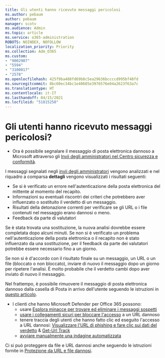 ```yaml
---
title: Gli utenti hanno ricevuto messaggi pericolosi
ms.author: pebaum
author: pebaum
manager: scotv
ms.audience: Admin
ms.topic: article
ms.service: o365-administration
ROBOTS: NOINDEX, NOFOLLOW
localization_priority: Priority
ms.collection: Adm_O365
ms.custom:
- "9002907"
- "5594"
- "3100017"
- "2578"
ms.openlocfilehash: 425f9ba488fd69b8c5ea29636bccccd995bf48fd
ms.sourcegitcommit: 8bc60ec34bc1e40685e3976576e04a2623f63a7c
ms.translationtype: HT
ms.contentlocale: it-IT
ms.lasthandoff: 04/15/2021
ms.locfileid: "51815250"
---
```

# <a name="did-your-users-receive-malicious-email"></a>Gli utenti hanno ricevuto messaggi pericolosi?

- Ora è possibile segnalare il messaggio di posta elettronica dannoso a Microsoft attraverso gli [Invii degli amministratori nel Centro sicurezza e conformità](https://sip.protection.office.com/reportsubmission).

I messaggi segnalati negli [invii degli amministratori](https://sip.protection.office.com/reportsubmission) vengono analizzati e nel riquadro a comparsa **dettagli** vengono visualizzati i risultati seguenti:

- Se si è verificato un errore nell'autenticazione della posta elettronica del mittente al momento del recapito.
- Informazioni su eventuali riscontri dei criteri che potrebbero aver influenzato o sostituito il verdetto di un messaggio.
- Risultati della detonazione correnti per verificare se gli URL o i file contenuti nel messaggio erano dannosi o meno.
- Feedback da parte di valutatori

Se è stata trovata una sostituzione, la nuova analisi dovrebbe essere completata dopo alcuni minuti. Se non si è verificato un problema nell'autenticazione della posta elettronica o il recapito non è stato influenzato da una sostituzione, per il feedback da parte dei valutatori potrebbe essere necessario fino a un giorno.

Se non si è d'accordo con il risultato finale su un messaggio, un URL o un file (bloccato o non bloccato), inviare di nuovo il messaggio dopo un giorno per ripetere l'analisi. È molto probabile che il verdetto cambi dopo aver inviato di nuovo il messaggio.

Nel frattempo, è possibile rimuovere il messaggio di posta elettronica dannoso dalla casella di Posta in arrivo dell'utente seguendo le istruzioni in [questo articolo](https://docs.microsoft.com/microsoft-365/compliance/search-for-and-delete-messages-in-your-organization).

- I clienti che hanno Microsoft Defender per Office 365 possono:
    - usare [Esplora minacce per trovare ed eliminare i messaggi sospetti](https://docs.microsoft.com/microsoft-365/security/office-365-security/investigate-malicious-email-that-was-delivered)
    - [usare i collegamenti sicuri per bloccare l'accesso](https://docs.microsoft.com/microsoft-365/security/office-365-security/atp-safe-links) a un URL dannoso
    - tenere traccia degli utenti che hanno fatto clic ed eseguito l'accesso a URL dannosi: [Visualizzare l'URL di phishing e fare clic sui dati del verdetto](https://docs.microsoft.com/microsoft-365/security/office-365-security/threat-explorer) & [Get-Url Track](https://docs.microsoft.com/powershell/module/exchange/get-urltrace)
    - [avviare manualmente una indagine automatizzata](https://docs.microsoft.com/microsoft-365/security/office-365-security/automated-investigation-response-office)

Ci si può proteggere da file e URL dannosi anche seguendo le istruzioni fornite in [Protezione da URL e file dannosi](https://docs.microsoft.com/microsoft-365/security/office-365-security/protect-against-threats).